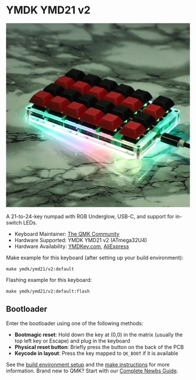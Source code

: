 # YMDK YMD21 v2

![YMDK YMD21 v2](https://raw.githubusercontent.com/noroadsleft/qmk_images/master/keyboards/ymdk/ymd21/v2/New-YMD21-V2-QMK-VIA-21-23-24-Key-RGB-Programmable-Marco-Function-MX-Cherry-Gateron.jpg_Q90.jpg_1_640.jpg)

A 21-to-24-key numpad with RGB Underglow, USB-C, and support for in-switch LEDs.

* Keyboard Maintainer: [The QMK Community](https://github.com/qmk)
* Hardware Supported: YMDK YMD21 v2 (ATmega32U4)
* Hardware Availability: [YMDKey.com](https://ymdkey.com/collections/num-pad-diy/products/new-ymd21-v2-qmk-via-21-23-24-key-rgb-programmable-marco-function-mx-cherry-gateron-switches-numpad-for-lol-battlegrounds), [AliExpress](https://www.aliexpress.com/item/32916152785.html)

Make example for this keyboard (after setting up your build environment):

    make ymdk/ymd21/v2:default

Flashing example for this keyboard:

    make ymdk/ymd21/v2:default:flash

## Bootloader

Enter the bootloader using one of the following methods:

* **Bootmagic reset**: Hold down the key at (0,0) in the matrix (usually the top left key or Escape) and plug in the keyboard
* **Physical reset button**: Briefly press the button on the back of the PCB
* **Keycode in layout**: Press the key mapped to `QK_BOOT` if it is available

See the [build environment setup](https://docs.qmk.fm/#/getting_started_build_tools) and the [make instructions](https://docs.qmk.fm/#/getting_started_make_guide) for more information. Brand new to QMK? Start with our [Complete Newbs Guide](https://docs.qmk.fm/#/newbs).
